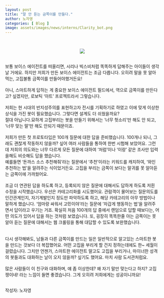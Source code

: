 ```yaml
---
layout: post
title: "말 안 듣는 금쪽이를 만들다."
author: 노자영
categories: [ Blog ]
image: assets/images/news/interns/Clarity_bot.png
---
```

<br>
<figure style = "margin-left: auto; margin-right: auto;  width: 70%;  text-align: center">
    <img src="{{site.baseurl}}/assets/images/news/interns/Clarity_bot.png">
</figure>
<br>
보통 보이스 에이전트를 떠올리면, 시리나 빅스비처럼 똑똑하게 답해주는 아이들이 생각날 거에요. 하지만 저희가 만든 보이스 에이전트는 조금 다릅니다. 오히려 말을 못 알아먹는, 고집불통 금쪽이를 만들어야했거든요! 
<br><br>
아니, 스마트하게 답하는 게 중요한 보이스 에이전트 필드에서, 역으로 금쪽이를 만든다고? 싶겠지만, 로보틱 ‘아트’ 프로젝트라서 그렇습니다.
<br><br>
저희는 현 시대의 반지성주의를 표현하고자 전시를 기획하기로 하였고 이에 맞게 이상한 상식을 가진 봇이 필요했습니다. 그렇다면 설계도 더 쉬웠을까요?<br>
절대 아닙니다.묘하게 고집부리는 봇을 만들기 위해서는 ‘너무 헛소리’만 해도 안 되고, ‘너무 맞는 말’만 해도 안되기 때문이죠.
<br><br>
저희가 만든 첫 프로토타입은 100개 질문에 대한 답을 준비했습니다. 100개나 되니, 그래도 괜찮게 작동하지 않을까? 싶어 여러 사람들을 통하여 한번 시험해 보았어요. 그런데 저희의 의도와는 너무 다르게 모든 질문에 대하여 ‘처럼’이나 ‘이랑’ 같은 조사만 입력을해도 비슷해도 답을 했습니다.<br>
예를들면 ‘돈까스 소스 추천해줘’라는 질문에서 ‘추천’이라는 키워드를 캐치하여, ‘와인 추천하는 법’을 알려주는 식이었거든요. 고집을 부리는 금쪽이 보다는 말귀를 못 알아듣는 금쪽이에 가까웠어요.
<br><br>
조금 더 연관된 답을 하도록 하고, 등록되지 않은 질문에 대해서도 답하게 하도록 저흰 수정을 시작했습니다. 우선은 카테고리화를 시도했어요. 관람객이 물어보는 질문의도를 인간관계인지, 자기계발인지 정도만 파악하도록 하고, 해당 카테고리의 아무 방법이나 말하게 했습니다. ‘엄마랑 싸워서 고민이야’라는 질문에 ‘차갑게 행동하는 법’을 알려주면서 답이라고 우기는 거죠. 확실히 처음 100개의 답 중에서 랜덤으로 답할 때보다는, 어떤 의도가 있어서 답을 하는 것처럼 보였습니다. 또, 굉장히 똑똑한줄 아는 금쪽이는 못알아 듣는 질문에 대해서는 웹 크롤링을 통해 대답할 수 있도록 보완했습니다.<br>
<br><br>
다시 생각해봐도, 남들과 다른 금쪽이를 만드는 일은 일반적으로 알고있는 스마트한 봇을 만드는 것보다 더 복잡했어요. 어떤 고집을 부리게 할 건지 정하는데에도 한~ 세월이 걸렸습니다. 그치만 언젠가, 스마트한 에이전트 말고도 고집을 부리거나, 마이너한 성격의 봇들과도 대화하는 날이 오지 않을까? 싶기도 했어요. 마치 사람 도서관처럼요.
<br><br>
많은 사람들이 이 친구와 대화하며, 얘 좀 이상한데? 왜 자기 말만 맞는다고 하지? 고집쟁이네! 라는 느낌이 들면 좋겠습니다. 그게 오히려 저희에게는 성공이니까요!
<br><br>

작성자: 노자영 <br>